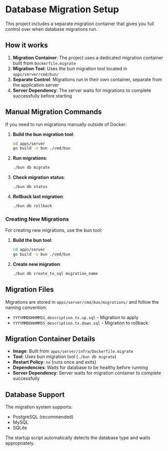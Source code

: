 # Database Migration Setup

This project includes a separate migration container that gives you full control over when database migrations run.

## How it works

1. **Migration Container**: The project uses a dedicated migration container built from `Dockerfile.migrate`
2. **Migration Tool**: Uses the bun migration tool located in `apps/server/cmd/bun/`
3. **Separate Control**: Migrations run in their own container, separate from the application server
4. **Server Dependency**: The server waits for migrations to complete successfully before starting


## Manual Migration Commands

If you need to run migrations manually outside of Docker:

1. **Build the bun migration tool**:
   ```bash
   cd apps/server
   go build -o bun ./cmd/bun
   ```

2. **Run migrations**:
   ```bash
   ./bun db migrate
   ```

3. **Check migration status**:
   ```bash
   ./bun db status
   ```

4. **Rollback last migration**:
   ```bash
   ./bun db rollback
   ```

### Creating New Migrations

For creating new migrations, use the bun tool:

1. **Build the bun tool**:
   ```bash
   cd apps/server
   go build -o bun ./cmd/bun
   ```

2. **Create new migration**:
   ```bash
   ./bun db create_tx_sql migration_name
   ```

## Migration Files

Migrations are stored in `apps/server/cmd/bun/migrations/` and follow the naming convention:
- `YYYYMMDDHHMMSS_description.tx.up.sql` - Migration to apply
- `YYYYMMDDHHMMSS_description.tx.down.sql` - Migration to rollback

## Migration Container Details

- **Image**: Built from `apps/server/infra/Dockerfile.migrate`
- **Tool**: Uses bun migration tool (`./bun db migrate`)
- **Restart Policy**: `no` (runs once and exits)
- **Dependencies**: Waits for database to be healthy before running
- **Server Dependency**: Server waits for migration container to complete successfully

## Database Support

The migration system supports:
- PostgreSQL (recommended)
- MySQL
- SQLite

The startup script automatically detects the database type and waits appropriately.
